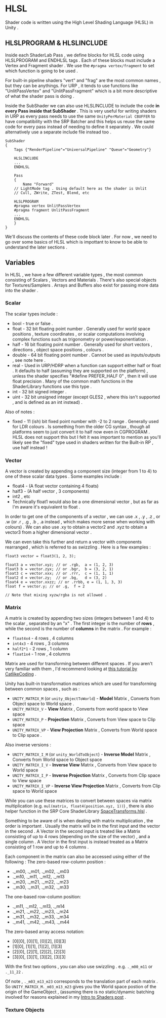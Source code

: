 # HLSL

Shader code is written using the High Level Shading Language (HLSL) in Unity .

## HLSLPROGRAM & HLSLINCLUDE

Inside each ShaderLab Pass , we define blocks for HLSL code using HLSLPROGRAM and ENDHLSL tags . Each of these blocks must include a Vertex and Fragment shader . We use the `#pragma vertex/fragment` to set which function is going to be used .

For built-in pipeline shaders "vert" and "frag" are the most common names , but they can be anythings. For URP , it tends to use functions like "UnlitPassVertex" and "UnlitPassFragment" which is a bit more descriptive of what the shader pass is doing .

Inside the SubShader we can also use HLSLINCLUDE to include the code **in every Pass inside that SubShader** . This is very useful for writing shaders in URP as every pass needs to use the same `UnityPerMaterial CBUFFER` to have compatibility with the SRP Batcher and this helps us reuse the same code for every pass instead of needing to define it separately . We could alternatively use a separate include file instead too .

```shader
SubShader
{
    Tags {"RenderPipeline"="UniversalPipeline" "Queue"="Geometry"}

    HLSLINCLUDE
    ...
    ENDHLSL

    Pass
    {
        Name "Forward"
	// LightMode tag . Using default here as the shader is Unlit
	// Cull, ZWrite, ZTest, Blend, etc

	HLSLPROGRAM
	#pragma vertex UnlitPassVertex
	#pragma fragment UnlitPassFragment
	...
	ENDHLSL
    }
}
```

We'll discuss the contents of these code block later . For now , we need to go over some basics of HLSL which is impottant to know to be able to understand the later sections .

## Variables

In HLSL , we have a few different variable types , the most common consisting of Scalars , Vectors and Materials . There's also special objects for Textures/Samplers . Arrays and Buffers also exist for passing more data into the shader .

### Scalar

The scalar types include :

- bool - true or false .
- float - 32 bit floating point number . Generally used for world space positions , texture coordinates , or scalar computations involving complex functions such as trigonometry or power/exponentiation .
- half - 16 bit floating point number . Generally used for short vectors , directions , object space positions , colours .
- double - 64 bit floating point number . Cannot be used as inputs/outputs , see note here .
- real - Used in URP/HDRP when a function can support either half or float . It defaults to half (assuming they are supported on the platform) , unless the shader specifies "#define PREFER_HALF 0" , then it will use float precision . Many of the common math functions in the ShaderLibrary functions use this type .
- int - 32 bit signed integer .
- uint - 32 bit unsigned integer (except GLES2 , where this isn't supported , and is defined as an int instead) .

Also of notes :

- fixed - 11 (ish) bit fixed point number with -2 to 2 range . Generally used for LDR colours . Is something from the older CG syntax , though all platforms seem to just convert it to half now even in CGPROGRAM . HLSL does not support this but I felt it was important to mention as you'll likely see the "fixed" type used in shaders written for the Built-in RP , use half instead !

### Vector

A vector is created by appending a component size (integer from 1 to 4) to one of these scalar data types . Some examples include :

- float4 - (A float vector containing 4 floats)
- half3 - (A half vector , 3 components)
- int2 , etc
- Technically float1 would also be a one dimensional vector , but as far as I'm aware it's equivalent to float .

In order to get one of the components of a vector , we can use .x , .y , .z , or .w (or .r , .g , .b , .a instead , which makes more sense when working with colours) . We can also use .xy to obtain a vector2 and .xyz to obtain a vector3 from a higher dimensional vector .

We can even take this further and return a vector with components rearranged , which is referred to as swizzling . Here is a few examples :

```shader
float3 vector = float3(1, 2, 3);

float3 a = vector.xyz; // or .rgb,  a = (1, 2, 3)
float3 b = vector.zyx; // or .bgr,  b = (3, 2, 1)
float3 c = vector.xxx; // or .rrr,  c = (1, 1, 1)
float2 d = vector.zy;  // or .bg,   d = (3, 2)
float4 e = vector.xxzz; // or .rrbb, e = (1, 1, 3, 3)
float f = vector.y; // or .g,  f = 2

// Note that mixing xyzw/rgba is not allowed .
```

### Matrix

A matrix is created by appending two sizes (integers between 1 and 4) to the scalar , separated by an "x" . The first integer is the number of **rows** , while the second is the number of **columns** in the matrix . For example :

- `float4x4` - 4 rows , 4 columns
- `int4x3` - 4 rows , 3 columns
- `half2*1` - 2 rows , 1 column
- `float1x4` - 1 row , 4 columns

Matrix are used for transforming between different spaces . If you aren't very familiar with them , I'd recommend looking at [this tutorial by CatlikeCoding](https://catlikecoding.com/unity/tutorials/rendering/part-1/) .

Unity has built-in transformation matrices which are used for transforming between common spaces , such as :

- `UNITY_MATRIX_M` (or `unity_ObjectToWorld`) - **Model** Matrix , Converts from Object space to World space .
- `UNITY_MATRIX_V` - **View** Matrix , Converts from world space to View space
- `UNITY_MATRIX_P` - **Projection** Matrix , Converts from View space to Clip space
- `UNITY_MATRIX_VP` - **View Projection** Matrix , Converts from World space to Clip space .

Also inverse versions :

- `UNITY_MATRIX_I_M` (or `unity_WorldToObject`) - **Inverse Model** Matrix , Converts from World space to Object space
- `UNITY_MATRIX_I_V` - **Inverse View** Matrix , Converts from View space to World space
- `UNITY_MATRIX_I_P` - **Inverse Projection** Matrix , Converts from Clip space to View space
- `UNITY_MATRIX_I_VP` - **Inverse View Projection** Matrix , Converts from Clip space to World space

While you can use these matrices to convert between spaces via matrix multiplication (e.g. `mul(matrix, float4(position.xyz, 1))`) , there is also helper function in the SRP Core ShaderLibrary [SpaceTransforms.hlsl](https://github.com/Unity-Technologies/Graphics/blob/master/com.unity.render-pipelines.core/ShaderLibrary/SpaceTransforms.hlsl) .

Something to be aware of is when dealing with matrix multiplication , the order is important . Usually the matrix will be in the first input and the vector in the second . A Vector in the second input is treated like a Matrix consisting of up to 4 rows (depending on the size of the vector) , and a single column . A Vector in the first input is instead treated as a Matrix consisting of 1 row and up to 4 columns .

Each component in the matrix can also be accessed using either of the following : The zero-based row-column position :

- ._m00, ._m01, ._m02, ._m03
- ._m10, ._m11, ._m12, ._m13
- ._m20, ._m21, ._m22, ._m23
- ._m30, ._m31, ._m32, ._m33

The one-based row-column position:

- ._m11, ._m12, ._m13, ._m14
- ._m21, ._m22, ._m23, ._m24
- ._m31, ._m32, ._m33, ._m34
- ._m41, ._m42, ._m43, ._m44

The zero-based array access notation:

- [0][0], [0][1], [0][2], [0][3]
- [1][0], [1][1], [1][2], [1][3]
- [2][0], [2][1], [2][2], [2][3]
- [3][0], [3][1], [3][2], [3][3]

With the first two options , you can also use swizzling . e.g. `._m00_m11` or `._11_22` .

Of note , `._m03_m13_m23` corresponds to the translation part of each matrix . So `UNITY_MATRIX_M._m03_m13_m23` gives you the World space postion of the origin of the GameObject , (assuming there is no static/dynamic batching involved for reasons explained in my [Intro to Shaders post](https://www.cyanilux.com/tutorials/intro-to-shaders/#material-instances) .

### Texture Objects